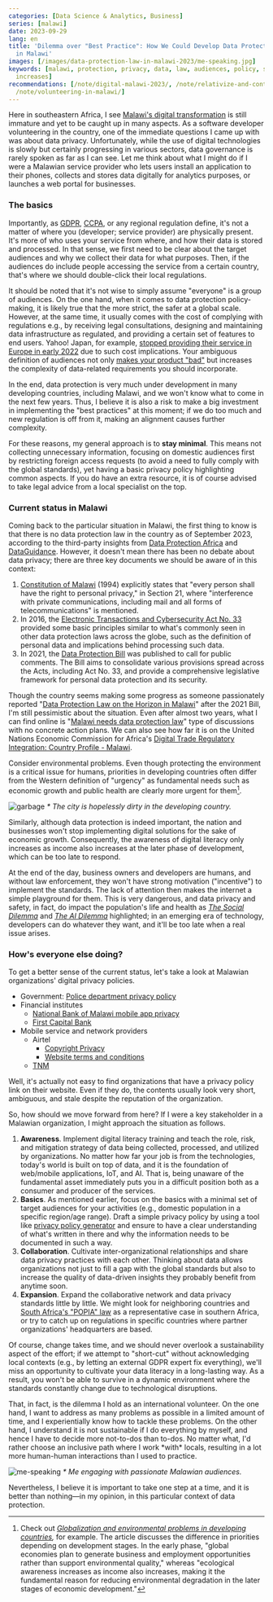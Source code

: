 ```yaml
---
categories: [Data Science & Analytics, Business]
series: [malawi]
date: 2023-09-29
lang: en
title: 'Dilemma over "Best Practice": How We Could Develop Data Protection Practices
  in Malawi'
images: [/images/data-protection-law-in-malawi-2023/me-speaking.jpg]
keywords: [malawi, protection, privacy, data, law, audiences, policy, standards, digital,
  increases]
recommendations: [/note/digital-malawi-2023/, /note/relativize-and-contextualize/,
  /note/volunteering-in-malawi/]
---
```


Here in southeastern Africa, I see [Malawi's digital transformation](/note/digital-malawi-2023/) is still immature and yet to be caught up in many aspects. As a software developer volunteering in the country, one of the immediate questions I came up with was about data privacy. Unfortunately, while the use of digital technologies is slowly but certainly progressing in various sectors, data governance is rarely spoken as far as I can see. Let me think about what I might do if I were a Malawian service provider who lets users install an application to their phones, collects and stores data digitally for analytics purposes, or launches a web portal for businesses.

### The basics

Importantly, as [GDPR](https://gdpr.eu/), [CCPA](https://oag.ca.gov/privacy/ccpa), or any regional regulation define, it's not a matter of where you (developer; service provider) are physically present. It's more of who uses your service from where, and how their data is stored and processed. In that sense, we first need to be clear about the target audiences and why we collect their data for what purposes. Then, if the audiences do include people accessing the service from a certain country, that's where we should double-click their local regulations.

It should be noted that it's not wise to simply assume "everyone" is a group of audiences. On the one hand, when it comes to data protection policy-making, it is likely true that the more strict, the safer at a global scale. However, at the same time, it usually comes with the cost of complying with regulations e.g., by receiving legal consultations, designing and maintaining data infrastructure as regulated, and providing a certain set of features to end users. Yahoo! Japan, for example, [stopped providing their service in Europe in early 2022](https://www.theverge.com/2022/2/1/22911965/yahoo-japan-europe-offline-regulations-compliance-gdpr) due to such cost implications. Your ambiguous definition of audiences not only [makes your product "bad"](/note/foundations-of-humane-technology/) but increases the complexity of data-related requirements you should incorporate.

In the end, data protection is very much under development in many developing countries, including Malawi, and we won't know what to come in the next few years. Thus, I believe it is also a risk to make a big investment in implementing the "best practices" at this moment; if we do too much and new regulation is off from it, making an alignment causes further complexity.

For these reasons, my general approach is to **stay minimal**. This means not collecting unnecessary information, focusing on domestic audiences first by restricting foreign access requests (to avoid a need to fully comply with the global standards), yet having a basic privacy policy highlighting common aspects. If you do have an extra resource, it is of course advised to take legal advice from a local specialist on the top.

### Current status in Malawi

Coming back to the particular situation in Malawi, the first thing to know is that there is no data protection law in the country as of September 2023, according to the third-party insights from [Data Protection Africa](https://dataprotection.africa/malawi/) and [DataGuidance](https://www.dataguidance.com/jurisdiction/malawi). However, it doesn't mean there has been no debate about data privacy; there are three key documents we should be aware of in this context:

1. [Constitution of Malawi](https://www.malawi.gov.mw/index.php/resources/documents/constitution-of-the-republic-of-malawi) (1994) explicitly states that "every person shall have the right to personal privacy," in Section 21, where "interference with private communications, including mail and all forms of telecommunications" is mentioned.
2. In 2016, the [Electronic Transactions and Cybersecurity Act No. 33](https://macra.mw/download/electronic-transaction-and-cyber-security-act-2016/) provided some basic principles similar to what's commonly seen in other data protection laws across the globe, such as the definition of personal data and implications behind processing such data.
3. In 2021, the [Data Protection Bill](https://digmap.pppc.mw/data-protection-bill-draft/) was published to call for public comments. The Bill aims to consolidate various provisions spread across the Acts, including Act No. 33, and provide a comprehensive legislative framework for personal data protection and its security.

Though the country seems making some progress as someone passionately reported "[Data Protection Law on the Horizon in Malawi](https://cipesa.org/2021/06/data-protection-law-on-the-horizon-in-malawi/)" after the 2021 Bill, I'm still pessimistic about the situation. Even after almost two years, what I can find online is "[Malawi needs data protection law](https://www.nyasatimes.com/malawi-needs-data-protection-laws-against-exploitation-suleman/)" type of discussions with no concrete action plans. We can also see how far it is on the United Nations Economic Commission for Africa's [Digital Trade Regulatory Integration: Country Profile - Malawi](https://repository.uneca.org/handle/10855/48137).

Consider environmental problems. Even though protecting the environment is a critical issue for humans, priorities in developing countries often differ from the Western definition of "urgency" as fundamental needs such as economic growth and public health are clearly more urgent for them[^1].

![garbage](/images/data-protection-law-in-malawi-2023/garbage.jpg)
_\* The city is hopelessly dirty in the developing country._

Similarly, although data protection is indeed important, the nation and businesses won't stop implementing digital solutions for the sake of economic growth. Consequently, the awareness of digital literacy only increases as income also increases at the later phase of development, which can be too late to respond.

At the end of the day, business owners and developers are humans, and without law enforcement, they won't have strong motivation ("incentive") to implement the standards. The lack of attention then makes the internet a simple playground for them. This is very dangerous, and data privacy and safety, in fact, do impact the population's life and health as *[The Social Dilemma](https://www.thesocialdilemma.com/)* and *[The AI Dilemma](https://www.youtube.com/watch?v=xoVJKj8lcNQ)* highlighted; in an emerging era of technology, developers can do whatever they want, and it'll be too late when a real issue arises.

### How's everyone else doing?

To get a better sense of the current status, let's take a look at Malawian organizations' digital privacy policies.

- Government: [Police department privacy policy](https://www.police.gov.mw/about-us/privacy-policy)
- Financial institutes
  - [National Bank of Malawi mobile app privacy](https://www.natbank.co.mw/mobile-app-privacy-policy)
  - [First Capital Bank](https://www.firstcapitalbank.co.mw/privacy/)
- Mobile service and network providers
  - Airtel
      - [Copyright Privacy](https://www.airtel.mw/copyRightPrivacy)
      - [Website terms and conditions](https://www.airtel.mw/termCondition)
  - [TNM](https://www.tnm.co.mw/personal/support/privacy-policy/)

Well, it's actually not easy to find organizations that have a privacy policy link on their website. Even if they do, the contents usually look very short, ambiguous, and stale despite the reputation of the organization.

So, how should we move forward from here? If I were a key stakeholder in a Malawian organization, I might approach the situation as follows.

1. **Awareness**. Implement digital literacy training and teach the role, risk, and mitigation strategy of data being collected, processed, and utilized by organizations. No matter how far your job is from the technologies, today's world is built on top of data, and it is the foundation of web/mobile applications, IoT, and AI. That is, being unaware of the fundamental asset immediately puts you in a difficult position both as a consumer and producer of the services.
2. **Basics**. As mentioned earlier, focus on the basics with a minimal set of target audiences for your activities (e.g., domestic population in a specific region/age range). Draft a simple privacy policy by using a tool like [privacy policy generator](https://www.termsfeed.com/privacy-policy-generator/) and ensure to have a clear understanding of what's written in there and why the information needs to be documented in such a way.
3. **Collaboration**. Cultivate inter-organizational relationships and share data privacy practices with each other. Thinking about data allows organizations not just to fill a gap with the global standards but also to increase the quality of data-driven insights they probably benefit from anytime soon.
4. **Expansion**. Expand the collaborative network and data privacy standards little by little. We might look for neighboring countries and [South Africa's "POPIA" law](https://www.dataguidance.com/jurisdiction/south-africa) as a representative case in southern Africa, or try to catch up on regulations in specific countries where partner organizations' headquarters are based.

Of course, change takes time, and we should never overlook a sustainability aspect of the effort; if we attempt to "short-cut" without acknowledging local contexts (e.g., by letting an external GDPR expert fix everything), we'll miss an opportunity to cultivate your data literacy in a long-lasting way. As a result, you won't be able to survive in a dynamic environment where the standards constantly change due to technological disruptions.

That, in fact, is the dilemma I hold as an international volunteer. On the one hand, I want to address as many problems as possible in a limited amount of time, and I experientially know how to tackle these problems. On the other hand, I understand it is not sustainable if I do everything by myself, and hence I have to decide more not-to-dos than to-dos. No matter what, I'd rather choose an inclusive path where I work \*with\* locals, resulting in a lot more human-human interactions than I used to practice.

![me-speaking](/images/data-protection-law-in-malawi-2023/me-speaking.jpg)
_\* Me engaging with passionate Malawian audiences._

Nevertheless, I believe it is important to take one step at a time, and it is better than nothing&mdash;in my opinion, in this particular context of data protection.

[^1]: Check out *[Globalization and environmental problems in developing countries](https://link.springer.com/article/10.1007/s11356-021-14105-z),* for example. The article discusses the difference in priorities depending on development stages. In the early phase, "global economies plan to generate business and employment opportunities rather than support environmental quality," whereas "ecological awareness increases as income also increases, making it the fundamental reason for reducing environmental degradation in the later stages of economic development."
